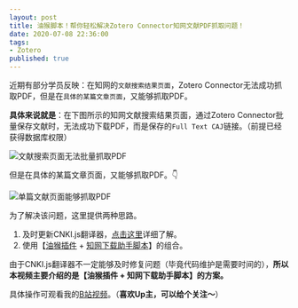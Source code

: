 ```yaml
---
layout: post
title: 油猴脚本！帮你轻松解决Zotero Connector知网文献PDF抓取问题！
date: 2020-07-08 22:36:00
tags: 
- Zotero
published: true
---
```


近期有部分学员反映：在知网的`文献搜索结果页面`，Zotero Connector无法成功抓取PDF，但是在`具体的某篇文章页面`，又能够抓取PDF。

**具体来说就是**：在下图所示的知网文献搜索结果页面，通过Zotero Connector批量保存文献时，无法成功下载PDF，而是保存的`Full Text CAJ`链接。（前提已经获得数据库权限）

![文献搜索页面无法批量抓取PDF](https://figurebed-iseex.oss-cn-hangzhou.aliyuncs.com/img/20200708010505.png)

但是在具体的某篇文章页面，又能够抓取PDF。👇

![单篇文献页面能够抓取PDF](https://figurebed-iseex.oss-cn-hangzhou.aliyuncs.com/img/20200708010708.png)

为了解决该问题，这里提供两种思路。

1. 及时更新CNKI.js翻译器，[点击这里](https://mp.weixin.qq.com/s/JA0ZPKQC4n0rznzuuVbCig)详细了解。
2. 使用【[油猴插件](https://chrome.google.com/webstore/detail/tampermonkey/dhdgffkkebhmkfjojejmpbldmpobfkfo/related?hl=zh-CN "油猴插件") + [知网下载助手脚本](https://greasyfork.org/zh-CN/scripts/371938-知网下载助手 "知网下载助手脚本")】的组合。

由于CNKI.js翻译器不一定能够及时修复问题（毕竟代码维护是需要时间的），**所以本视频主要介绍的是【油猴插件 + 知网下载助手脚本】的方案。**

具体操作可观看我的[B站视频](https://www.bilibili.com/video/BV17T4y1E7zv/)。（**喜欢Up主，可以给个关注～**）

